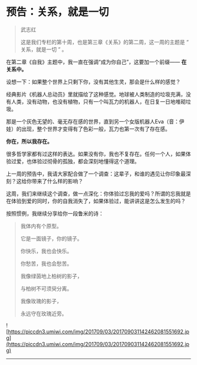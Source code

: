 # 预告：关系，就是一切

> 武志红
> 
> 这是我们专栏的第十周，也是第三章《关系》的第二周，这一周的主题是 “ 关系，就是一切 ” 。

在第二章《自我》主题中，我一直在强调“成为你自己”，这要加一个前缀—— **在关系中。**

设想一下：如果整个世界上只剩下你，没有其他生灵，那会是什么样的感觉？

经典影片《机器人总动员》里就描绘了这种感觉。地球被人类制造的垃圾充满，没有人类，没有动物，也没有植物，只有一个叫瓦力的机器人，在日复一日地堆砌垃圾。

那是一个灰色无望的、毫无存在感的世界，直到另一个女版机器人Eva（音：伊娃）的出现，整个世界才变得有了色彩一般，瓦力也第一次有了存在感。

 **你在，所以我存在。**

很多哲学家都有过这样的表达。如果没有你，我也不复存在。任何一个人，如果体验过爱，也体验过彻骨的孤独，都会深刻地懂得这个道理。

上一周的预告中，我请大家配合做了一个调查：这辈子，和谁的遇见让你印象最深刻？这给你带来了什么样的影响？

这周，我们来继续这个调查，做一点深化：你体验过忘我的爱吗？所谓的忘我就是在体验到爱的同时，你的自我消失了，如果体验过，能讲讲这是怎么发生的吗？

按照惯例，我继续分享给你一段鲁米的诗：

> 我体内有个原型。
> 
> 它是一面镜子，你的镜子。
> 
> 你快乐，我也会快乐。
> 
> 你愁苦，我也会愁苦。
> 
> 我像绿茵地上柏树的影子，
> 
> 与柏树不可须臾分离。
> 
> 我像玫瑰的影子，
> 
> 永远守在玫瑰近旁。

![https://piccdn3.umiwi.com/img/201709/03/201709031142462081551692.jpg](https://piccdn3.umiwi.com/img/201709/03/201709031142462081551692.jpg)

---
